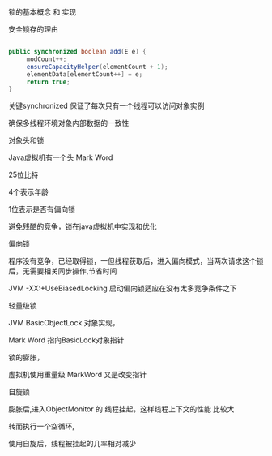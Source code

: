 锁的基本概念 和 实现


安全锁存的理由 

``` java

public synchronized boolean add(E e) {
     modCount++;
     ensureCapacityHelper(elementCount + 1);
     elementData[elementCount++] = e;
     return true;
}

```

关键synchronized 保证了每次只有一个线程可以访问对象实例

确保多线程环境对象内部数据的一致性


对象头和锁


Java虚拟机有一个头 Mark Word

25位比特

4个表示年龄

1位表示是否有偏向锁

避免残酷的竞争，锁在java虚拟机中实现和优化


偏向锁

程序没有竞争，已经取得锁，一但线程获取后，进入偏向模式，当两次请求这个锁后，无需要相关同步操作,节省时间

JVM -XX:+UseBiasedLocking 启动偏向锁适应在没有太多竞争条件之下

轻量级锁

 JVM BasicObjectLock 对象实现，

 Mark Word 指向BasicLock对象指针



锁的膨胀，

虚拟机使用重量级 MarkWord 又是改变指针



自旋锁

 膨胀后,进入ObjectMonitor 的 线程挂起，这样线程上下文的性能  比较大

 转而执行一个空循环,

 使用自旋后，线程被挂起的几率相对减少



